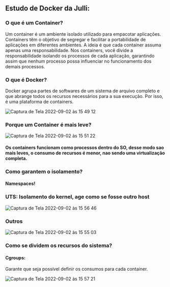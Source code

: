 ## Estudo de Docker da Julli:

### O que é um Container?

Um container é um ambiente isolado utilizado para empacotar aplicações. Containers têm o objetivo de segregar e facilitar a portabilidade de aplicações em diferentes ambientes. A ideia é que cada container assuma apenas uma responsabilidade. Nos containers, você divide a responsabilidade isolando os processos de cada aplicação, garantindo assim que nenhum processo possa influenciar no funcionamento dos demais processos.

### O que é Docker?

Docker agrupa partes de softwares de um sistema de arquivo completo e que abrange todos os recursos necessários para a sua execução. Por isso, é uma plataforma de containers.

![Captura de Tela 2022-09-02 às 15 49 12](https://user-images.githubusercontent.com/79465402/188218645-13e2cf56-97ea-4b20-8c7c-407eff3aab8d.png)

### Porque um Container é mais leve?
![Captura de Tela 2022-09-02 às 15 51 22](https://user-images.githubusercontent.com/79465402/188218918-18f44d5d-263e-49b9-a191-36bc5f0dadd2.png)

#### Os containers funcionam como processos dentro do SO, desse modo sao mais leves, o consumo de recursos é menor, nao sendo uma virtualização completa. 


### Como garantem o isolamento?

#### Namespaces!

### UTS: Isolamento do kernel, age como se fosse outro host 
![Captura de Tela 2022-09-02 às 15 56 46](https://user-images.githubusercontent.com/79465402/188219651-035bef5c-1931-4ac9-a1fb-e20845839045.png)


### Outros 
![Captura de Tela 2022-09-02 às 15 55 03](https://user-images.githubusercontent.com/79465402/188219542-fdc15860-0ccb-440f-92c6-1a7e12ae035b.png)

### Como se dividem os recursos do sistema? 

#### Cgroups:
Garante que seja possível definir os consumos para cada container. 

![Captura de Tela 2022-09-02 às 15 57 21](https://user-images.githubusercontent.com/79465402/188219760-245fd71d-066d-4d29-b700-0f6f246d3f7f.png)



